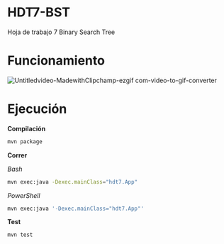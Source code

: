 # HDT7-BST

Hoja de trabajo 7 Binary Search Tree

# Funcionamiento

![Untitledvideo-MadewithClipchamp-ezgif com-video-to-gif-converter](https://github.com/user-attachments/assets/703f96d1-6266-4f66-a9cb-71ea4443a09c)

# Ejecución

**Compilación**

```bash
mvn package
```

**Correr**

*Bash*

```bash
mvn exec:java -Dexec.mainClass="hdt7.App"
```


*PowerShell*

```bash
mvn exec:java '-Dexec.mainClass="hdt7.App"'
```

**Test**

```bash
mvn test
```
